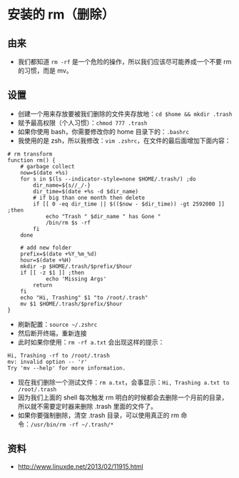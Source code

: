 # 安装的 rm（删除）

## 由来

- 我们都知道 `rm -rf` 是一个危险的操作，所以我们应该尽可能养成一个不要 rm 的习惯，而是 mv。

## 设置

- 创建一个用来存放要被我们删除的文件夹存放地：`cd $home && mkdir .trash`
- 赋予最高权限（个人习惯）：`chmod 777 .trash`
- 如果你使用 bash，你需要修改你的 home 目录下的：`.bashrc`
- 我使用的是 zsh，所以我修改：`vim .zshrc`，在文件的最后面增加下面内容：

```
# rm transform
function rm() {
    # garbage collect
    now=$(date +%s)
    for s in $(ls --indicator-style=none $HOME/.trash/) ;do
        dir_name=${s//_/-}
        dir_time=$(date +%s -d $dir_name)
        # if big than one month then delete
        if [[ 0 -eq dir_time || $(($now - $dir_time)) -gt 2592000 ]] ;then
            echo "Trash " $dir_name " has Gone "
            /bin/rm $s -rf
        fi
    done
    
    # add new folder
    prefix=$(date +%Y_%m_%d)
    hour=$(date +%H)
    mkdir -p $HOME/.trash/$prefix/$hour
    if [[ -z $1 ]] ;then
            echo 'Missing Args'
        return
    fi
    echo "Hi, Trashing" $1 "to /root/.trash"
    mv $1 $HOME/.trash/$prefix/$hour
}
```

- 刷新配置：`source ~/.zshrc`
- 然后断开终端，重新连接
- 此时如果你使用：`rm -rf a.txt` 会出现这样的提示：

```
Hi, Trashing -rf to /root/.trash
mv: invalid option -- 'r'
Try 'mv --help' for more information.
```

- 现在我们删除一个测试文件：`rm a.txt`，会事显示：`Hi, Trashing a.txt to /root/.trash`
- 因为我们上面的 shell 每次触发 rm 明白的时候都会去删除一个月前的目录，所以就不需要定时器来删除 .trash 里面的文件了。
- 如果你要强制删除，清空 .trash 目录，可以使用真正的 rm 命令：`/usr/bin/rm -rf ~/.trash/*`


## 资料

- <http://www.linuxde.net/2013/02/11915.html>
